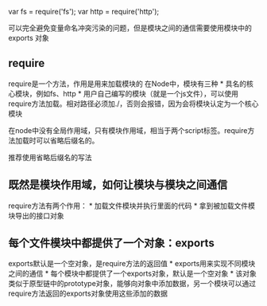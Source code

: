 
var fs = require('fs');
var http = require('http');

可以完全避免变量命名冲突污染的问题，但是模块之间的通信需要使用模块中的 exports 对象



## require

require是一个方法，作用是用来加载模块的
在Node中，模块有三种
    * 具名的核心模块，例如fs、http
    * 用户自己编写的模块（就是一个js文件），可以使用require方法加载。相对路径必须加./，否则会报错，因为会将模块认定为一个核心模块

在node中没有全局作用域，只有模块作用域，相当于两个script标签。require方法加载时可以省略后缀名的。

推荐使用省略后缀名的写法

## 既然是模块作用域，如何让模块与模块之间通信

require方法有两个作用：
    * 加载文件模块并执行里面的代码
    * 拿到被加载文件模块导出的接口对象

## 每个文件模块中都提供了一个对象：exports

exports默认是一个空对象，是require方法的返回值
    * exports用来实现不同模块之间的通信
    * 每个模块中都提供了一个exports对象，默认是一个空对象
    * 该对象类似于原型链中的prototype对象，能够向对象中添加数据，另一个模块可以通过require方法返回的exports对象使用这些添加的数据
